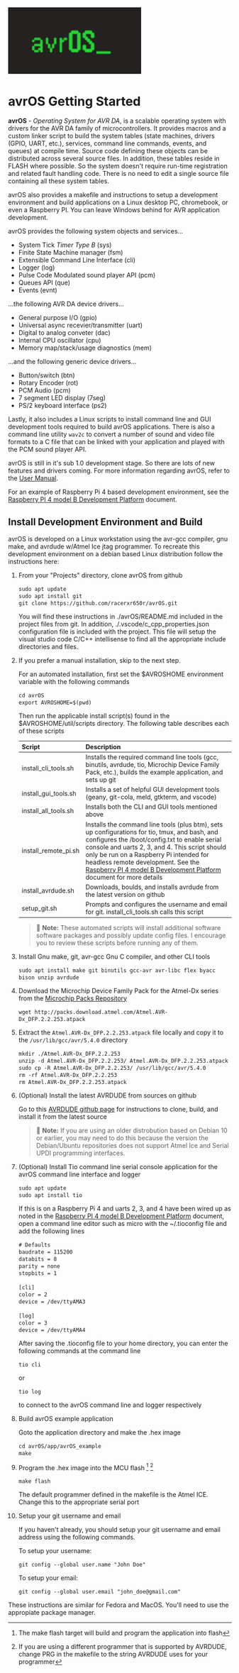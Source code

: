 [![avrOS](doc/avrOS.gif "avrOS")](https://github.com/racerxr650r/avrOS)
---
# avrOS Getting Started

**avrOS** - _Operating System for AVR DA_, is a scalable operating system 
with drivers for the AVR DA family of microcontrollers. It provides macros and a 
custom linker script to build the system tables (state machines, drivers (GPIO,
UART, etc.), services, command line commands, events, and queues) at compile time. 
Source code defining these objects can be distributed across several source files.
In addition, these tables reside in FLASH where possible. So the system doesn't
require run-time registration and related fault handling code. There is no need
to edit a single source file containing all these system tables.

avrOS also provides a makefile and instructions to setup a development
environment and build applications on a Linux desktop PC, chromebook, or even a
Raspberry PI. You can leave Windows behind for AVR application development.

avrOS provides the following system objects and services...

* System Tick _Timer Type B_ (sys)
* Finite State Machine manager (fsm)
* Extensible Command Line Interface (cli)
* Logger (log)
* Pulse Code Modulated sound player API (pcm)
* Queues API (que)
* Events (evnt)

...the following AVR DA device drivers...

* General purpose I/O (gpio)
* Universal async recevier/transmitter (uart)
* Digital to analog conveter (dac)
* Internal CPU oscillator (cpu)
* Memory map/stack/usage diagnostics (mem)

...and the following generic device drivers...

* Button/switch (btn)
* Rotary Encoder (rot)
* PCM Audio (pcm)
* 7 segment LED display (7seg)
* PS/2 keyboard interface (ps2)

Lastly, it also includes a Linux scripts to install command line and GUI 
development tools required to build avrOS applications. There is also a
command line utility `wav2c` to convert a number of sound and video file
formats to a C file that can be linked with your application and played 
with the PCM sound player API.

avrOS is still in it's sub 1.0 development stage. So there are lots of new 
features and drivers coming. For more information regarding avrOS, refer to
the [User Manual](./doc/MANUAL.md).

For an example of Raspberry Pi 4 based development environment, see the
[Raspberry PI 4 model B Development Platform](./doc/PI4_Dev_Station.md) document.

## Install Development Environment and Build

avrOS is developed on a Linux workstation using the avr-gcc compiler, gnu make,
and avrdude w/Atmel Ice jtag programmer. To recreate this development 
environment on a debian based Linux distribution follow the instructions here:

1. From your "Projects" directory, clone avrOS from github

    ```console
    sudo apt update
    sudo apt install git
    git clone https://github.com/racerxr650r/avrOS.git
    ```
   
   You will find these instructions in ./avrOS/README.md included in the project
   files from git. In addition, ./.vscode/c_cpp_properties.json configuration file
   is included with the project. This file will setup the visual studio code 
   C/C++ intellisense to find all the appropriate include directories and files.

2. If you prefer a manual installation, skip to the next step.
   
   For an automated installation, first set the $AVROSHOME environment variable
   with the following commands
   
   ```console
   cd avrOS
   export AVROSHOME=$(pwd)
   ```

   Then run the applicable install script(s) found in the $AVROSHOME/util/scripts
   directory. The following table describes each of these scripts

   | Script               | Description                                     |
   |----------------------|-------------------------------------------------|
   | install_cli_tools.sh | Installs the required command line tools (gcc, binutils, avrdude, tio, Microchip Device Family Pack, etc.), builds the example application, and sets up git |
   | install_gui_tools.sh | Installs a set of helpful GUI development tools (geany, git-cola, meld, gtkterm, and vscode) |
   | install_all_tools.sh | Installs both the CLI and GUI tools mentioned above |
   | install_remote_pi.sh | Installs the command line tools (plus btm), sets up configurations for tio, tmux, and bash, and configures the /boot/config.txt to enable serial console and uarts 2, 3, and 4. This script should only be run on a Raspberry Pi intended for headless remote development. See the [Raspberry PI 4 model B Development Platform](./doc/PI4_Dev_Station.md) document for more details |
   | install_avrdude.sh   | Downloads, boulds, and installs avrdude from the latest version on github |
   | setup_git.sh         | Prompts and configures the username and email for git. install_cli_tools.sh calls this script |

   > :memo: **Note:** These automated scripts will install additional software
     software packages and possibly update config files. I encourage you to
     review these scripts before running any of them.

3. Install Gnu make, git, avr-gcc Gnu C compiler, and other CLI tools

   ```console
   sudo apt install make git binutils gcc-avr avr-libc flex byacc bison unzip avrdude
   ```
    
4. Download the Microchip Device Family Pack for the Atmel-Dx series from the [Microchip Packs Repository](http://packs.download.atmel.com/)

   ```console
   wget http://packs.download.atmel.com/Atmel.AVR-Dx_DFP.2.2.253.atpack
   ```

5. Extract the `Atmel.AVR-Dx_DFP.2.2.253.atpack` file locally and copy it to the `/usr/lib/gcc/avr/5.4.0` directory

   ```console
   mkdir ./Atmel.AVR-Dx_DFP.2.2.253
   unzip -d Atmel.AVR-Dx_DFP.2.2.253/ Atmel.AVR-Dx_DFP.2.2.253.atpack
   sudo cp -R Atmel.AVR-Dx_DFP.2.2.253/ /usr/lib/gcc/avr/5.4.0
   rm -rf Atmel.AVR-Dx_DFP.2.2.253
   rm Atmel.AVR-Dx_DFP.2.2.253.atpack
   ```

6. (Optional) Install the latest AVRDUDE from sources on github

   Go to this [AVRDUDE github page](https://github.com/avrdudes/avrdude/wiki/Building-AVRDUDE-for-Linux)
   for instructions to clone, build, and install it from the latest source

   > :memo: **Note:** If you are using an older distrobution based on Debian 10 or earlier, you may need
   to do this because the version the Debian/Ubuntu repositories does not support Atmel Ice and Serial
   UPDI programming interfaces.

7. (Optional) Install Tio command line serial console application for the avrOS
   command line interface and logger

   ```console
   sudo apt update
   sudo apt install tio
   ```
   
   If this is on a Raspberry Pi 4 and uarts 2, 3, and 4 have been wired up as noted
   in the [Raspberry PI 4 model B Development Platform](./doc/PI4_Dev_Station.md) document,
   open a command line editor such as micro with the ~/.tioconfig file and add
   the following lines

   ```console
   # Defaults
   baudrate = 115200
   databits = 8
   parity = none
   stopbits = 1

   [cli]
   color = 2
   device = /dev/ttyAMA3

   [log]
   color = 3
   device = /dev/ttyAMA4
   ```

   After saving the .tioconfig file to your home directory, you can enter the
   following commands at the command line

   ```console
   tio cli
   ```
   or
   ```console
   tio log
   ```

   to connect to the avrOS command line and logger respectively

8. Build avrOS example application

   Goto the application directory and make the .hex image

   ```console
   cd avrOS/app/avrOS_example
   make
   ```

9. Program the .hex image into the MCU flash [^1] [^2]

   ```console
   make flash
   ```
    
    The default programmer defined in the makefile is the Atmel ICE. Change
    this to the appropriate serial port 

10. Setup your git username and email

    If you haven't already, you should setup your git username and email address
    using the following commands.

    To setup your username:

    ```console
    git config --global user.name "John Doe"
    ```

    To setup your email:

    ```console
    git config --global user.email "john_doe@gmail.com"
    ```
    
These instructions are similar for Fedora and MacOS. You'll need to use the
appropiate package manager.

[^1]: The make flash target will build and program the application into flash
[^2]: If you are using a different programmer that is supported by AVRDUDE, 
change PRG in the makefile to the string AVRDUDE uses for your programmer
